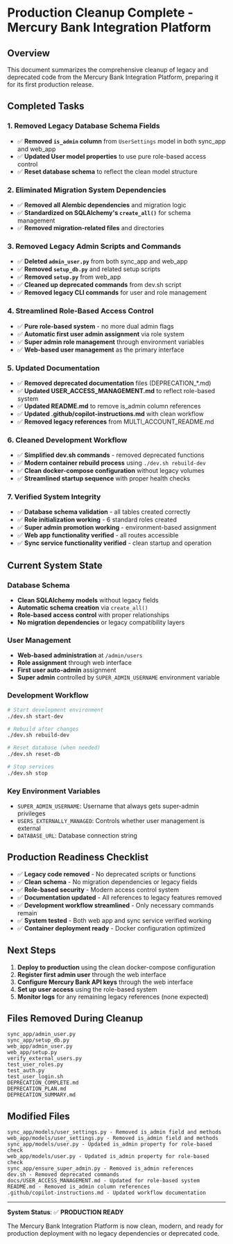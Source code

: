 # Production Cleanup Complete - Mercury Bank Integration Platform

## Overview
This document summarizes the comprehensive cleanup of legacy and deprecated code from the Mercury Bank Integration Platform, preparing it for its first production release.

## Completed Tasks

### 1. Removed Legacy Database Schema Fields
- ✅ **Removed `is_admin` column** from `UserSettings` model in both sync_app and web_app
- ✅ **Updated User model properties** to use pure role-based access control
- ✅ **Reset database schema** to reflect the clean model structure

### 2. Eliminated Migration System Dependencies
- ✅ **Removed all Alembic dependencies** and migration logic
- ✅ **Standardized on SQLAlchemy's `create_all()`** for schema management
- ✅ **Removed migration-related files** and directories

### 3. Removed Legacy Admin Scripts and Commands
- ✅ **Deleted `admin_user.py`** from both sync_app and web_app
- ✅ **Removed `setup_db.py`** and related setup scripts
- ✅ **Removed `setup.py`** from web_app
- ✅ **Cleaned up deprecated commands** from dev.sh script
- ✅ **Removed legacy CLI commands** for user and role management

### 4. Streamlined Role-Based Access Control
- ✅ **Pure role-based system** - no more dual admin flags
- ✅ **Automatic first user admin assignment** via role system
- ✅ **Super admin role management** through environment variables
- ✅ **Web-based user management** as the primary interface

### 5. Updated Documentation
- ✅ **Removed deprecated documentation** files (DEPRECATION_*.md)
- ✅ **Updated USER_ACCESS_MANAGEMENT.md** to reflect role-based system
- ✅ **Updated README.md** to remove is_admin column references
- ✅ **Updated .github/copilot-instructions.md** with clean workflow
- ✅ **Removed legacy references** from MULTI_ACCOUNT_README.md

### 6. Cleaned Development Workflow
- ✅ **Simplified dev.sh commands** - removed deprecated functions
- ✅ **Modern container rebuild process** using `./dev.sh rebuild-dev`
- ✅ **Clean docker-compose configuration** without legacy volumes
- ✅ **Streamlined startup sequence** with proper health checks

### 7. Verified System Integrity
- ✅ **Database schema validation** - all tables created correctly
- ✅ **Role initialization working** - 6 standard roles created
- ✅ **Super admin promotion working** - environment-based assignment
- ✅ **Web app functionality verified** - all routes accessible
- ✅ **Sync service functionality verified** - clean startup and operation

## Current System State

### Database Schema
- **Clean SQLAlchemy models** without legacy fields
- **Automatic schema creation** via `create_all()`
- **Role-based access control** with proper relationships
- **No migration dependencies** or legacy compatibility layers

### User Management
- **Web-based administration** at `/admin/users`
- **Role assignment** through web interface
- **First user auto-admin** assignment
- **Super admin** controlled by `SUPER_ADMIN_USERNAME` environment variable

### Development Workflow
```bash
# Start development environment
./dev.sh start-dev

# Rebuild after changes
./dev.sh rebuild-dev

# Reset database (when needed)
./dev.sh reset-db

# Stop services
./dev.sh stop
```

### Key Environment Variables
- `SUPER_ADMIN_USERNAME`: Username that always gets super-admin privileges
- `USERS_EXTERNALLY_MANAGED`: Controls whether user management is external
- `DATABASE_URL`: Database connection string

## Production Readiness Checklist

- ✅ **Legacy code removed** - No deprecated scripts or functions
- ✅ **Clean schema** - No migration dependencies or legacy fields  
- ✅ **Role-based security** - Modern access control system
- ✅ **Documentation updated** - All references to legacy features removed
- ✅ **Development workflow streamlined** - Only necessary commands remain
- ✅ **System tested** - Both web app and sync service verified working
- ✅ **Container deployment ready** - Docker configuration optimized

## Next Steps

1. **Deploy to production** using the clean docker-compose configuration
2. **Register first admin user** through the web interface
3. **Configure Mercury Bank API keys** through the web interface
4. **Set up user access** using the role-based system
5. **Monitor logs** for any remaining legacy references (none expected)

## Files Removed During Cleanup

```
sync_app/admin_user.py
sync_app/setup_db.py
web_app/admin_user.py
web_app/setup.py
verify_external_users.py
test_user_roles.py
test_auth.py
test_user_login.sh
DEPRECATION_COMPLETE.md
DEPRECATION_PLAN.md
DEPRECATION_SUMMARY.md
```

## Modified Files

```
sync_app/models/user_settings.py - Removed is_admin field and methods
web_app/models/user_settings.py - Removed is_admin field and methods
sync_app/models/user.py - Updated is_admin property for role-based check
web_app/models/user.py - Updated is_admin property for role-based check
sync_app/ensure_super_admin.py - Removed is_admin references
dev.sh - Removed deprecated commands
docs/USER_ACCESS_MANAGEMENT.md - Updated for role-based system
README.md - Removed is_admin column references
.github/copilot-instructions.md - Updated workflow documentation
```

---

**System Status**: ✅ **PRODUCTION READY**

The Mercury Bank Integration Platform is now clean, modern, and ready for production deployment with no legacy dependencies or deprecated code.
